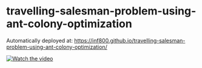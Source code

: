 # travelling-salesman-problem-using-ant-colony-optimization

Automatically deployed at: https://inf800.github.io/travelling-salesman-problem-using-ant-colony-optimization/

[![Watch the video]([https://i.sstatic.net/Vp2cE.png)](https://youtu.be/vt5fpE0bzSY](https://drive.google.com/file/d/1AyC9CZAbM1QX_3H_DoWD4B0KlihCz-y7/view))
